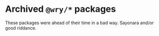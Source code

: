 # Archived `@wry/*` packages

These packages were ahead of their time in a bad way. Sayonara and/or good riddance.